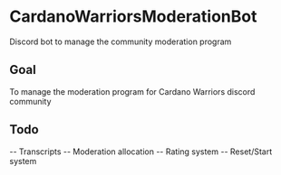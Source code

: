 # CardanoWarriorsModerationBot
Discord bot to manage the community moderation program

## Goal

To manage the moderation program for Cardano Warriors discord community

## Todo

-- Transcripts
-- Moderation allocation
-- Rating system
-- Reset/Start system
